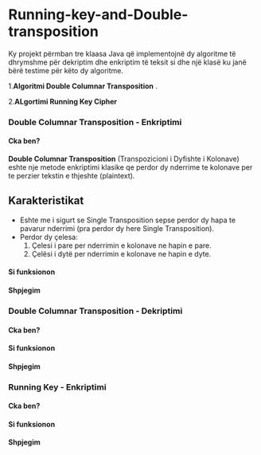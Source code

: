 # Running-key-and-Double-transposition

Ky projekt përmban tre klaasa Java që implementojnë dy algoritme të dhrymshme për dekriptim dhe enkriptim të teksit si dhe një klasë ku janë bërë testime për këto dy algoritme.

1.**Algoritmi Double Columnar Transposition** .

2.**ALgortimi Running Key Cipher** 

### Double Columnar Transposition - Enkriptimi

#### Cka ben?

**Double Columnar Transposition** (Transpozicioni i Dyfishte i Kolonave) eshte nje metode enkriptimi klasike qe perdor dy nderrime te kolonave per te perzier tekstin e thjeshte (plaintext).

## Karakteristikat

- Eshte me i sigurt se Single Transposition sepse perdor dy hapa te pavarur nderrimi (pra perdor dy here Single Transposition).
- Perdor dy çelesa:
  1. Çelesi i pare per nderrimin e kolonave ne hapin e pare.
  2. Çelësi i dytë per nderrimin e kolonave ne hapin e dyte.


#### Si funksionon

#### Shpjegim

### Double Columnar Transposition - Dekriptimi

#### Cka ben?

#### Si funksionon

#### Shpjegim

### Running Key - Enkriptimi

#### Cka ben?

#### Si funksionon

#### Shpjegim




